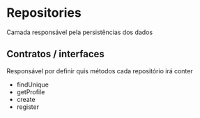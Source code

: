 # Repositories

Camada responsável pela persistências dos dados

## Contratos / interfaces

Responsável por definir quis métodos cada repositório irá conter

- findUnique
- getProfile
- create
- register
